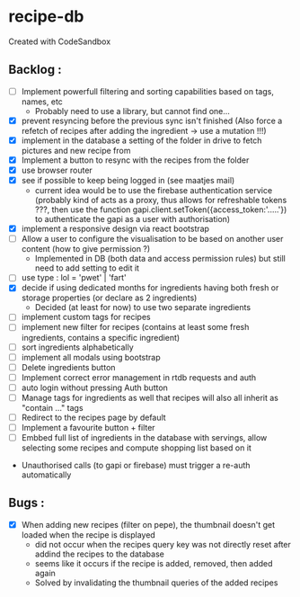 # recipe-db
Created with CodeSandbox

Backlog :
---------
- [ ] Implement powerfull filtering and sorting capabilities based on tags, names, etc
    * Probably need to use a library, but cannot find one...
- [X] prevent resyncing before the previous sync isn't finished (Also force a refetch of recipes after adding the ingredient -> use a mutation !!!)
- [X] implement in the database a setting of the folder in drive to fetch pictures and new recipe from
- [X] Implement a button to resync with the recipes from the folder
- [X] use browser router
- [X] see if possible to keep being logged in (see maatjes mail)
    * current idea would be to use the firebase authentication service (probably kind of acts as a proxy, thus allows for refreshable tokens ???, then use the function gapi.client.setToken({access_token:'.....'}) to authenticate the gapi as a user with authorisation)
- [X] implement a responsive design via react bootstrap
- [ ] Allow a user to configure the visualisation to be based on another user content (how to give permission ?)
    * Implemented in DB (both data and access permission rules) but still need to add setting to edit it
- [ ] use type : lol = 'pwet' | 'fart'
- [X] decide if using dedicated months for ingredients having both fresh or storage properties (or declare as 2 ingredients)
    * Decided (at least for now) to use two separate ingredients
- [ ] implement custom tags for recipes
- [ ] implement new filter for recipes (contains at least some fresh ingredients, contains a specific ingredient)
- [ ] sort ingredients alphabetically
- [ ] implement all modals using bootstrap
- [ ] Delete ingredients button
- [ ] Implement correct error management in rtdb requests and auth
- [ ] auto login without pressing Auth button
- [ ] Manage tags for ingredients as well that recipes will also all inherit as "contain ..." tags
- [ ] Redirect to the recipes page by default
- [ ] Implement a favourite button + filter
- [ ] Embbed full list of ingredients in the database with servings, allow selecting some recipes and compute shopping list based on it
- Unauthorised calls (to gapi or firebase) must trigger a re-auth automatically

Bugs :
------
- [X] When adding new recipes (filter on pepe), the thumbnail doesn't get loaded when the recipe is displayed
    * did not occur when the recipes query key was not directly reset after addind the recipes to the database
    * seems like it occurs if the recipe is added, removed, then added again
    * Solved by invalidating the thumbnail queries of the added recipes
